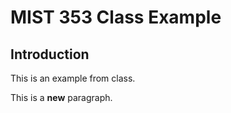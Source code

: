 # MIST 353 Class Example
## Introduction
This is an example                 from class.

This is a **new** paragraph.